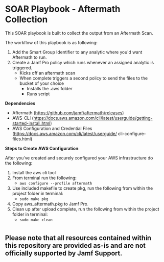# SOAR Playbook - Aftermath Collection

This SOAR playbook is built to collect the output from an Aftermath Scan. 

The workflow of this playbook is as following:

1. Add the Smart Group Identifier to any analytic where you'd want Aftermath to run.
2. Create a Jamf Pro policy which runs whenever an assigned analytic is triggered.
    - Kicks off an aftermath scan
    - When complete triggers a second policy to send the files to the bucket of your choice
        - Installs the .aws folder
        - Runs script

**Dependencies**
- Aftermath (https://github.com/jamf/aftermath/releases)
- AWS-CLI (https://docs.aws.amazon.com/cli/latest/userguide/getting-started-install.html)
- AWS Configuration and Credential Files (https://docs.aws.amazon.com/cli/latest/userguide/ cli-configure-files.html)


**Steps to Create AWS Configuration**

After you've created and securely configured your AWS infrastructure do the following:
1. Install the aws cli tool
2. From terminal run the following:
    - `aws configure --profile aftermath`
3. Use included makefile to create pkg, run the following from within the project folder in terminal:
    - `sudo make pkg`
4. Copy aws_aftermath.pkg to Jamf Pro.
5. Clean up after upload complete, run the following from within the project folder in terminal:
    - `sudo make clean`
#
## Please note that all resources contained within this repository are provided as-is and are not officially supported by Jamf Support.